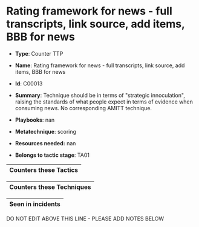 # Rating framework for news - full transcripts, link source, add items, BBB for news

* **Type**: Counter TTP

* **Name**: Rating framework for news - full transcripts, link source, add items, BBB for news

* **Id**: C00013

* **Summary**: Technique should be in terms of "strategic innoculation", raising the standards of what people expect in terms of evidence when consuming news. No corresponding AMITT technique. 

* **Playbooks**: nan

* **Metatechnique**: scoring

* **Resources needed:** nan

* **Belongs to tactic stage**: TA01


| Counters these Tactics |
| ---------------------- |



| Counters these Techniques |
| ------------------------- |



| Seen in incidents |
| ----------------- |


DO NOT EDIT ABOVE THIS LINE - PLEASE ADD NOTES BELOW